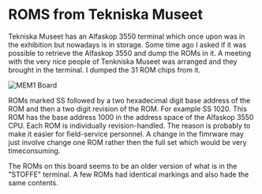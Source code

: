# ROMS from Tekniska Museet

Tekniska Museet has an Alfaskop 3550 terminal which once upon was in the exhibition but nowadays is in storage. Some time ago I asked if it was possible to retrieve
the Alfaskop 3550 and dump the ROMs in it. A meeting with the very nice people of Tenkniska Museet was arranged and they brought in the terminal. I dumped the 31 ROM chips from it.

![MEM1 Board](https://github.com/MattisLind/Alfaskop3550InVHDL/raw/main/roms/MEM1/TM/MEM1.JPG)

ROMs marked SS followed by a two hexadecimal digit base address of the ROM and then a two digit revision of the ROM. For example SS 1020. This ROM has the base address 1000 in the address space of the Alfaskop 3550 CPU. Each ROM is individually revision-handled. The reason is probably to make it easier for field-service personnel. A change in the fimrware may just involve change one ROM rather then the full set which would be very timeconsuming.  

The ROMs on this board seems to be an older version of what is in the "STOFFE" terminal. A few ROMs had identical markings and also hade the same contents.
